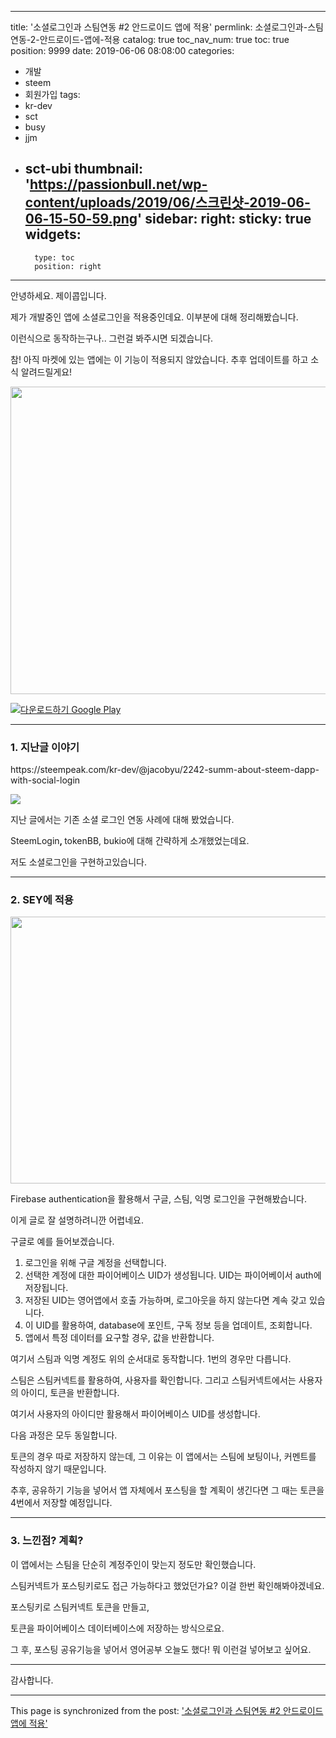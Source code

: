 
---
title: '소셜로그인과 스팀연동 #2 안드로이드 앱에 적용'
permlink: 소셜로그인과-스팀연동-2-안드로이드-앱에-적용
catalog: true
toc_nav_num: true
toc: true
position: 9999
date: 2019-06-06 08:08:00
categories:
- 개발
- steem
- 회원가입
tags:
- kr-dev
- sct
- busy
- jjm
- sct-ubi
thumbnail: 'https://passionbull.net/wp-content/uploads/2019/06/스크린샷-2019-06-06-15-50-59.png'
sidebar:
    right:
        sticky: true
widgets:
    -
        type: toc
        position: right
---


<p>안녕하세요. 제이콥입니다.</p>

<p>제가 개발중인 앱에 소셜로그인을 적용중인데요. 이부분에 대해 정리해봤습니다.</p>
<p>이런식으로 동작하는구나.. 그런걸 봐주시면 되겠습니다.</p>

참! 아직 마켓에 있는 앱에는 이 기능이 적용되지 않았습니다. 추후 업데이트를 하고 소식 알려드릴게요!

<p><img class="alignnone size-full wp-image-2267" src="https://passionbull.net/wp-content/uploads/2019/06/스크린샷-2019-06-06-15-50-59.png" alt="" width="787" height="492" srcset="https://passionbull.net/wp-content/uploads/2019/06/스크린샷-2019-06-06-15-50-59.png 787w, https://passionbull.net/wp-content/uploads/2019/06/스크린샷-2019-06-06-15-50-59-300x188.png 300w, https://passionbull.net/wp-content/uploads/2019/06/스크린샷-2019-06-06-15-50-59-768x480.png 768w" sizes="(max-width: 787px) 100vw, 787px" /></p>
<p><a href="https://play.google.com/store/apps/details?id=com.app.sm.speakingmaster&pcampaignid=MKT-Other-global-all-co-prtnr-py-PartBadge-Mar2515-1" target="_blank" rel="nofollow noopener"><img src="https://steemitimages.com/0x0/https://steemitimages.com/300x0/https://play.google.com/intl/ko/badges/images/generic/ko_badge_web_generic.png" alt="다운로드하기 Google Play" /></a></p>
<hr />
<h3>1. 지난글 이야기</h3>
<p>https://steempeak.com/kr-dev/@jacobyu/2242-summ-about-steem-dapp-with-social-login</p>
<p><img src="https://steemitimages.com/0x0/https://passionbull.net/wp-content/uploads/2019/05/%EC%8A%A4%ED%81%AC%EB%A6%B0%EC%83%B7-2019-05-30-09-06-27-300x117.png" /></p>
<p>지난 글에서는 기존 소셜 로그인 연동 사례에 대해 봤었습니다.</p>
<p>SteemLogin<strong>, </strong>tokenBB, bukio에 대해 간략하게 소개했었는데요.</p>
<p>저도 소셜로그인을 구현하고있습니다.</p>
<hr />
<h3>2. SEY에 적용</h3>
<p><img class="alignnone size-large wp-image-2271" src="https://passionbull.net/wp-content/uploads/2019/06/15598049082642419973191207406482-1024x683.jpg" alt="" width="640" height="427" srcset="![](https://passionbull.net/wp-content/uploads/2019/06/15598049082642419973191207406482-1024x683.jpg) 1024w, ![](https://passionbull.net/wp-content/uploads/2019/06/15598049082642419973191207406482-300x200.jpg) 300w, ![](https://passionbull.net/wp-content/uploads/2019/06/15598049082642419973191207406482-768x512.jpg) 768w, ![](https://passionbull.net/wp-content/uploads/2019/06/15598049082642419973191207406482-750x500.jpg) 750w, ![](https://passionbull.net/wp-content/uploads/2019/06/15598049082642419973191207406482.jpg) 1440w" sizes="(max-width: 640px) 100vw, 640px" /></p>
<p>Firebase authentication을 활용해서 구글, 스팀, 익명 로그인을 구현해봤습니다.</p>
<p>이게 글로 잘 설명하려니깐 어렵네요.</p>
<p>구글로 예를 들어보겠습니다.</p>
<ol>
<li>로그인을 위해 구글 계정을 선택합니다.</li>
<li>선택한 계정에 대한 파이어베이스 UID가 생성됩니다. UID는 파이어베이서 auth에 저장됩니다.</li>
<li>저장된 UID는 영어앱에서 호출 가능하며, 로그아웃을 하지 않는다면 계속 갖고 있습니다.</li>
<li>이 UID를 활용하여, database에 포인트, 구독 정보 등을 업데이트, 조회합니다.</li>
<li>앱에서 특정 데이터를 요구할 경우, 값을 반환합니다.</li>
</ol>
<p>여기서 스팀과 익명 계정도 위의 순서대로 동작합니다. 1번의 경우만 다릅니다.</p>
<p>스팀은 스팀커넥트를 활용하여, 사용자를 확인합니다. 그리고 스팀커넥트에서는 사용자의 아이디, 토큰을 반환합니다.</p>
<p>여기서 사용자의 아이디만 활용해서 파이어베이스 UID를 생성합니다.</p>
<p>다음 과정은 모두 동일합니다.</p>
<p>토큰의 경우 따로 저장하지 않는데, 그 이유는 이 앱에서는 스팀에 보팅이나, 커멘트를 작성하지 않기 때문입니다.</p>
<p>추후, 공유하기 기능을 넣어서 앱 자체에서 포스팅을 할 계획이 생긴다면 그 때는 토큰을 4번에서 저장할 예정입니다.</p>
<hr />
<h3>3. 느낀점? 계획?</h3>
<p>이 앱에서는 스팀을 단순히 계정주인이 맞는지 정도만 확인했습니다.</p>
<p>스팀커넥트가 포스팅키로도 접근 가능하다고 했었던가요? 이걸 한번 확인해봐야겠네요.</p>
<p>포스팅키로 스팀커넥트 토큰을 만들고,</p>
<p>토큰을 파이어베이스 데이터베이스에 저장하는 방식으로요.</p>
<p>그 후, 포스팅 공유기능을 넣어서 영어공부 오늘도 했다! 뭐 이런걸 넣어보고 싶어요.</p>
<hr />
<p>감사합니다.</p>


- - -

This page is synchronized from the post: ['소셜로그인과 스팀연동 #2 안드로이드 앱에 적용'](https://steempeak.com/@jacobyu/2262-social-login-2)
